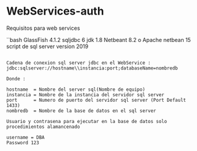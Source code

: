# WebServices-auth
Requisitos para web services

``bash
GlassFish 4.1.2
sqljdbc 6
jdk 1.8
Netbeant 8.2 o Apache netbean 15
script de sql server version 2019
```

Cadena de conexion sql server jdbc en el WebService : jdbc:sqlserver://hostname\\instancia:port;databaseName=nombredb

Donde :

hostname  = Nombre del server sql(Nombre de equipo)
instancia = Nombre de la instancia del servidor sql server
port      = Numero de puerto del servidor sql server (Port Default 1433)
nombredb  = Nombre de la base de datos en el sql server

Usuario y contrasena para ejecutar en la base de datos solo procedimientos alamancenado

username = DBA
Password 123

